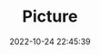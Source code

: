 ---
weight: 1
images:
- /images/edited/216.jpeg
title: Picture
date: 2022-10-24 22:45:39
tags: [luminarneo,work,ilce7m3,person,people]
---